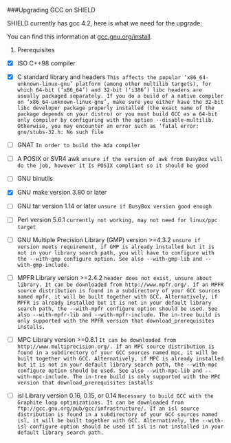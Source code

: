 ###Upgrading GCC on SHIELD

SHIELD currently has gcc 4.2, here is what we need for the upgrade:

You can find this information at [gcc.gnu.org/install](https://gcc.gnu.org/install/).

1. Prerequisites
  - [x] ISO C++98 compiler 
  - [x] C standard library and headers 
```This affects the popular ‘x86_64-unknown-linux-gnu’ platform (among other multilib targets), for which 64-bit (‘x86_64’) and 32-bit (‘i386’) libc headers are usually packaged separately. If you do a build of a native compiler on ‘x86_64-unknown-linux-gnu’, make sure you either have the 32-bit libc developer package properly installed (the exact name of the package depends on your distro) or you must build GCC as a 64-bit only compiler by configuring with the option --disable-multilib. Otherwise, you may encounter an error such as ‘fatal error: gnu/stubs-32.h: No such file```
  - [ ] GNAT ```In order to build the Ada compiler```
  - [ ] A POSIX or SVR4 awk ```unsure if the version of awk from BusyBox will do the job, however it Is POSIX compliant so it should be good```
  - [ ] GNU binutils
  - [x] GNU make version 3.80 or later
  - [ ] GNU tar version 1.14 or later ```unsure if BusyBox version good enough```
  - [ ] Perl version 5.6.1 ```currently not working, may not need for linux/ppc target```
  - [ ] GNU Multiple Precision Library (GMP) version >=4.3.2 ```unsure if version meets requirement, if GMP is already installed but it is not in your library search path, you will have to configure with the --with-gmp configure option. See also --with-gmp-lib and --with-gmp-include.```
  - [ ] MPFR Library version >=2.4.2 ```header does not exist, unsure about library. It can be downloaded from http://www.mpfr.org/. If an MPFR source distribution is found in a subdirectory of your GCC sources named mpfr, it will be built together with GCC. Alternatively, if MPFR is already installed but it is not in your default library search path, the --with-mpfr configure option should be used. See also --with-mpfr-lib and --with-mpfr-include. The in-tree build is only supported with the MPFR version that download_prerequisites installs.``` 
  - [ ] MPC Library version >=0.8.1 ```It can be downloaded from http://www.multiprecision.org/. If an MPC source distribution is found in a subdirectory of your GCC sources named mpc, it will be built together with GCC. Alternatively, if MPC is already installed but it is not in your default library search path, the --with-mpc configure option should be used. See also --with-mpc-lib and --with-mpc-include. The in-tree build is only supported with the MPC version that download_prerequisites installs```
  - [ ] isl Library version 0.16, 0.15, or 0.14 ```Necessary to build GCC with the Graphite loop optimizations. It can be downloaded from ftp://gcc.gnu.org/pub/gcc/infrastructure/. If an isl source distribution is found in a subdirectory of your GCC sources named isl, it will be built together with GCC. Alternatively, the --with-isl configure option should be used if isl is not installed in your default library search path.```

